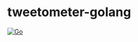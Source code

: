 # tweetometer-golang
[![Go](https://github.com/slackmagic/tweetometer-golang/actions/workflows/go.yml/badge.svg)](https://github.com/slackmagic/tweetometer-golang/actions/workflows/go.yml)
